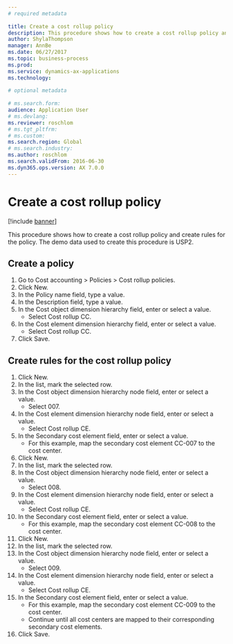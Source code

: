```yaml
--- 
# required metadata 
 
title: Create a cost rollup policy
description: This procedure shows how to create a cost rollup policy and create rules for the policy. 
author: ShylaThompson
manager: AnnBe 
ms.date: 06/27/2017
ms.topic: business-process 
ms.prod:  
ms.service: dynamics-ax-applications 
ms.technology:  
 
# optional metadata 
 
# ms.search.form:   
audience: Application User 
# ms.devlang:  
ms.reviewer: roschlom
# ms.tgt_pltfrm:  
# ms.custom:  
ms.search.region: Global
# ms.search.industry: 
ms.author: roschlom
ms.search.validFrom: 2016-06-30 
ms.dyn365.ops.version: AX 7.0.0 
---
```

# Create a cost rollup policy

[!include [banner](../../includes/banner.md)]

This procedure shows how to create a cost rollup policy and create rules for the policy. The demo data used to create this procedure is USP2.


## Create a policy
1. Go to Cost accounting > Policies > Cost rollup policies.
2. Click New.
3. In the Policy name field, type a value.
4. In the Description field, type a value.
5. In the Cost object dimension hierarchy field, enter or select a value.
    * Select Cost rollup CC.  
6. In the Cost element dimension hierarchy field, enter or select a value.
    * Select Cost rollup CC.  
7. Click Save.

## Create rules for the cost rollup policy
1. Click New.
2. In the list, mark the selected row.
3. In the Cost object dimension hierarchy node field, enter or select a value.
    * Select 007.  
4. In the Cost element dimension hierarchy node field, enter or select a value.
    * Select Cost rollup CE.  
5. In the Secondary cost element field, enter or select a value.
    * For this example, map the secondary cost element CC-007 to the cost center.  
6. Click New.
7. In the list, mark the selected row.
8. In the Cost object dimension hierarchy node field, enter or select a value.
    * Select 008.  
9. In the Cost element dimension hierarchy node field, enter or select a value.
    * Select Cost rollup CE.  
10. In the Secondary cost element field, enter or select a value.
    * For this example, map the secondary cost element CC-008 to the cost center.  
11. Click New.
12. In the list, mark the selected row.
13. In the Cost object dimension hierarchy node field, enter or select a value.
    * Select 009.  
14. In the Cost element dimension hierarchy node field, enter or select a value.
    * Select Cost rollup CE.  
15. In the Secondary cost element field, enter or select a value.
    * For this example, map the secondary cost element CC-009 to the cost center.  
    * Continue until all cost centers are mapped to their corresponding secondary cost elements.  
16. Click Save.

